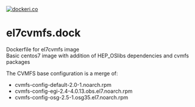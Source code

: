 [![dockeri.co](https://dockeri.co/image/adriansevcenco/el7cvmfs)](https://hub.docker.com/r/adriansevcenco/el7cvmfs)

# el7cvmfs.dock
Dockerfile for el7cvmfs image   
Basic centos7 image with addition of HEP_OSlibs dependencies and cvmfs packages   

The CVMFS base configuration is a merge of:  
* cvmfs-config-default-2.0-1.noarch.rpm  
* cvmfs-config-egi-2.4-4.0.13.obs.el7.noarch.rpm  
* cvmfs-config-osg-2.5-1.osg35.el7.noarch.rpm  

